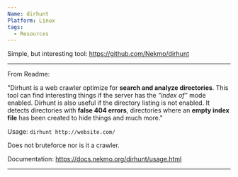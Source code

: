```yaml
---
Name: dirhunt
Platform: Linux
tags:
  - Resources
---
```



Simple, but interesting tool: https://github.com/Nekmo/dirhunt

------

From Readme:


"Dirhunt is a web crawler optimize for **search and analyze directories**. This tool can find interesting things if the server has the _“index of”_ mode enabled. Dirhunt is also useful if the directory listing is not enabled. It detects directories with **false 404 errors**, directories where an **empty index file** has been created to hide things and much more."

Usage: `dirhunt http://website.com/`

Does not bruteforce nor is it a crawler.

Documentation: https://docs.nekmo.org/dirhunt/usage.html

------